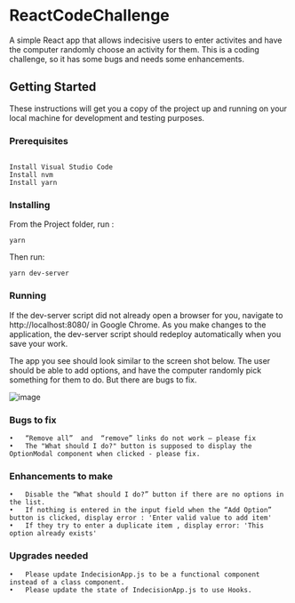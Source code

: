 # ReactCodeChallenge

A simple React app that allows indecisive users to enter activites and have the computer randomly choose an activity for them. This is a coding challenge, so it has some bugs and needs some enhancements.

## Getting Started

These instructions will get you a copy of the project up and running on your local machine for development and testing purposes.

### Prerequisites

```

Install Visual Studio Code
Install nvm
Install yarn
```

### Installing

From the Project folder, run :
```
yarn
```
Then run:
```
yarn dev-server
```

### Running

If the dev-server script did not already open a browser for you, navigate to http://localhost:8080/ in Google Chrome. As you make changes to the application, the dev-server script should redeploy automatically when you save your work. 

The app you see should look similar to the screen shot below. The user should be able to add options, and have the computer randomly pick something for them to do.  But there are bugs to fix. 

![image](https://user-images.githubusercontent.com/42179683/126228921-b96c8766-983e-4344-9a5a-046699ed042a.png)


### Bugs to fix

```
•	“Remove all”  and  “remove” links do not work – please fix
•	The "What should I do?" button is supposed to display the OptionModal component when clicked - please fix.
```

### Enhancements to make

```
•	Disable the “What should I do?” button if there are no options in the list.
•	If nothing is entered in the input field when the “Add Option” button is clicked, display error : 'Enter valid value to add item'
•	If they try to enter a duplicate item , display error: 'This option already exists'
```

### Upgrades needed     

```
•	Please update IndecisionApp.js to be a functional component instead of a class component. 
•	Please update the state of IndecisionApp.js to use Hooks.
```
